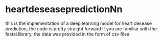 # heartdeseasepredictionNn

this is the implementation of a deep learning model for heart desease prediction, the code is pretty straight forward if you are familiar with the fastai library.
the data was provided in the form of csv files  
